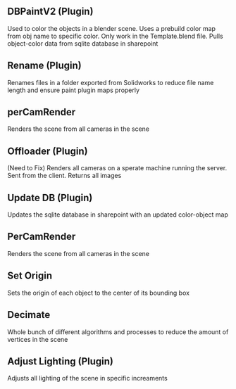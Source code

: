 ## DBPaintV2 (Plugin)
Used to color the objects in a blender scene. Uses a prebuild color map from obj name to specific color. Only work in the Template.blend file. Pulls object-color data from sqlite database in sharepoint

## Rename (Plugin)
Renames files in a folder exported from Solidworks to reduce file name length and ensure paint plugin maps properly

## perCamRender 
Renders the scene from all cameras in the scene

## Offloader (Plugin)
(Need to Fix)
Renders all cameras on a sperate machine running the server. Sent from the client. Returns all images

## Update DB (Plugin)
Updates the sqlite database in sharepoint with an updated color-object map

## PerCamRender
Renders the scene from all cameras in the scene

## Set Origin
Sets the origin of each object to the center of its bounding box

## Decimate
Whole bunch of different algorithms and processes to reduce the amount of vertices in the scene 

## Adjust Lighting (Plugin)
Adjusts all lighting of the scene in specific increaments

